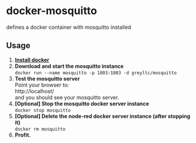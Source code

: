 # docker-mosquitto
defines a docker container with mosquitto installed

## Usage

1. [**Install docker**](https://docs.docker.com/installation/)
1. **Download and start the mosquitto instance**  
`docker run --name mosquitto -p 1803:1803 -d greyltc/mosquitto`
1. **Test the mosquitto server**  
Point your browser to:  
http://localhost/    
and you should see your mosquitto server.
1. **[Optional] Stop the mosquitto docker server instance**  
`docker stop mosquitto`
1. **[Optional] Delete the node-red docker server instance (after stopping it)**  
`docker rm mosquitto`
1. **Profit.**
